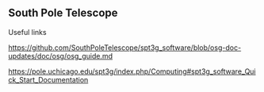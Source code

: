 ## South Pole Telescope

Useful links

https://github.com/SouthPoleTelescope/spt3g_software/blob/osg-doc-updates/doc/osg/osg_guide.md

https://pole.uchicago.edu/spt3g/index.php/Computing#spt3g_software_Quick_Start_Documentation

